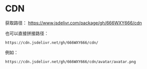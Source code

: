 # CDN
获取路径： https://www.jsdelivr.com/package/gh/666WXY666/cdn

也可以直接拼接路径：

```
https://cdn.jsdelivr.net/gh/666WXY666/cdn/
```

例如：

```
https://cdn.jsdelivr.net/gh/666WXY666/cdn/avatar/avatar.png
```
